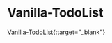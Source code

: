 # Vanilla-TodoList

[Vanilla-TodoList](https://whdudtod1273.github.io/Vanilla-TodoList/){:target="\_blank"}

